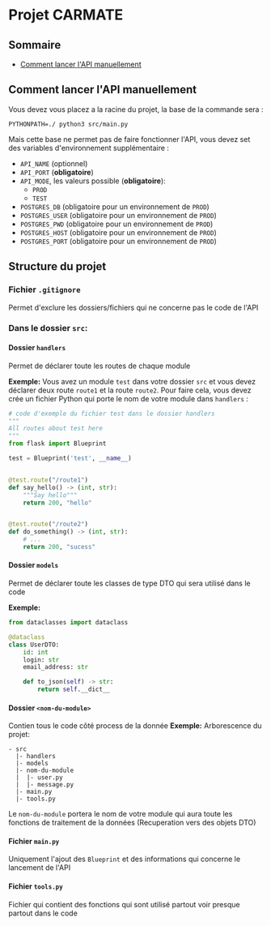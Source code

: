 # Projet CARMATE
## Sommaire
- [Comment lancer l'API manuellement](#comment-lancer-lapi-manuellement)

## Comment lancer l'API manuellement
Vous devez vous placez a la racine du projet, la base de la commande sera :
```
PYTHONPATH=./ python3 src/main.py
```
Mais cette base ne permet pas de faire fonctionner l'API, vous devez set des variables d'environnement supplémentaire :
- `API_NAME` (optionnel)
- `API_PORT` (**obligatoire**)
- `API_MODE`, les valeurs possible (**obligatoire**):
    - `PROD`
    - `TEST`
- `POSTGRES_DB` (obligatoire pour un environnement de `PROD`)
- `POSTGRES_USER` (obligatoire pour un environnement de `PROD`)
- `POSTGRES_PWD` (obligatoire pour un environnement de `PROD`)
- `POSTGRES_HOST` (obligatoire pour un environnement de `PROD`)
- `POSTGRES_PORT` (obligatoire pour un environnement de `PROD`)

## Structure du projet
### Fichier `.gitignore`
Permet d'exclure les dossiers/fichiers qui ne concerne pas le code de l'API
### Dans le dossier `src`:
#### Dossier `handlers`
Permet de déclarer toute les routes de chaque module

__Exemple:__
Vous avez un module `test` dans votre dossier `src` et vous devez déclarer deux route `route1` et la route `route2`.
Pour faire cela, vous devez crée un fichier Python qui porte le nom de votre module dans `handlers` :
```python
# code d'exemple du fichier test dans le dossier handlers
"""
All routes about test here
"""
from flask import Blueprint

test = Blueprint('test', __name__)


@test.route("/route1")
def say_hello() -> (int, str):
    """Say hello"""
    return 200, "hello"


@test.route("/route2")
def do_something() -> (int, str):
    # ...
    return 200, "sucess"
```
#### Dossier `models`
Permet de déclarer toute les classes de type DTO qui sera utilisé dans le code

__Exemple:__
```python
from dataclasses import dataclass

@dataclass
class UserDTO:
    id: int
    login: str
    email_address: str

    def to_json(self) -> str:
        return self.__dict__
```
#### Dossier `<nom-du-module>`
Contien tous le code côté process de la donnée
__Exemple:__
Arborescence du projet:
```
- src
  |- handlers
  |- models
  |- nom-du-module
  |  |- user.py
  |  |- message.py
  |- main.py
  |- tools.py
```
Le `nom-du-module` portera le nom de votre module qui aura toute les fonctions de traitement de la données (Recuperation vers des objets DTO)
#### Fichier `main.py`
Uniquement l'ajout des `Blueprint` et des informations qui concerne le lancement de l'API
#### Fichier `tools.py`
Fichier qui contient des fonctions qui sont utilisé partout voir presque partout dans le code
